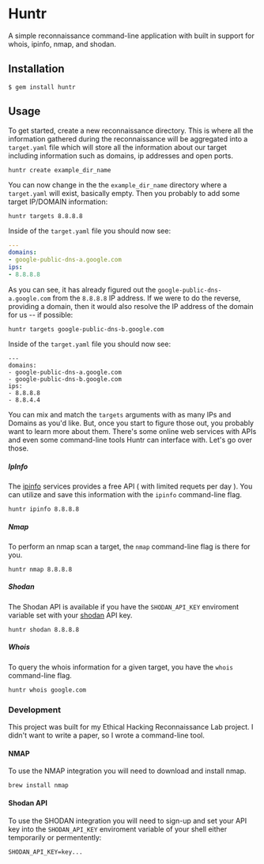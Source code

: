 # Huntr

A simple reconnaissance command-line application with built in support for whois, ipinfo, nmap, and shodan.

## Installation

    $ gem install huntr

## Usage

To get started, create a new reconnaissance directory. This is where all the information gathered during the reconnaissance will be aggregated into a `target.yaml` file which will store all the information about our target including information such as domains, ip addresses and open ports.

```
huntr create example_dir_name
```

You can now change in the the `example_dir_name` directory where a `target.yaml` will exist, basically empty. Then you probably to add some target IP/DOMAIN information:

```
huntr targets 8.8.8.8
```

Inside of the `target.yaml` file you should now see:

```yaml
---
domains:
- google-public-dns-a.google.com
ips:
- 8.8.8.8
```

As you can see, it has already figured out the `google-public-dns-a.google.com` from the `8.8.8.8` IP address. If we were to do the reverse, providing a domain, then it would also resolve the IP address of the domain for us -- if possible:

```
huntr targets google-public-dns-b.google.com
```

Inside of the `target.yaml` file you should now see:

```
---
domains:
- google-public-dns-a.google.com
- google-public-dns-b.google.com
ips:
- 8.8.8.8
- 8.8.4.4
```

You can mix and match the `targets` arguments with as many IPs and Domains as you'd like. But, once you start to figure those out, you probably want to learn more about them. There's some online web services with APIs and even some command-line tools Huntr can interface with. Let's go over those.

##### IpInfo

The [ipinfo](https://ipinfo.io/) services provides a free API ( with limited requets per day ). You can utilize and save this information with the `ipinfo` command-line flag.

```
huntr ipinfo 8.8.8.8
``` 

##### Nmap

To perform an nmap scan a target, the `nmap` command-line flag is there for you.

```
huntr nmap 8.8.8.8
```

##### Shodan

The Shodan API is available if you have the `SHODAN_API_KEY` enviroment variable set with your [shodan](https://www.shodan.io/) API key. 

```
huntr shodan 8.8.8.8
```

##### Whois

To query the whois information for a given target, you have the `whois` command-line flag.

```
huntr whois google.com
```

### Development

This project was built for my Ethical Hacking Reconnaissance Lab project. I didn't want to write a paper, so I wrote a command-line tool.

#### NMAP

To use the NMAP integration you will need to download and install nmap.

```
brew install nmap
```

#### Shodan API

To use the SHODAN integration you will need to sign-up and set your API key into the `SHODAN_API_KEY` enviroment variable of your shell either temporarily or permentently:

```
SHODAN_API_KEY=key...
```
